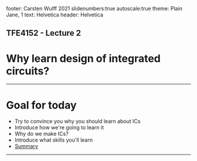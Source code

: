 footer: Carsten Wulff 2021
slidenumbers:true
autoscale:true
theme: Plain Jane, 1
text:  Helvetica
header:  Helvetica
    
## TFE4152 - Lecture 2
# Why learn design of integrated circuits?



---

# Goal for today
* Try to convince you why you should learn about ICs
* Introduce how we're going to learn it
* Why do we make ICs?
* Introduce what skills you'll learn
* [Summary](https://github.com/wulffern/dic2021/blob/main/2021-06-13_why_integrated_circuits/why_learn_dic.pdf)

---
